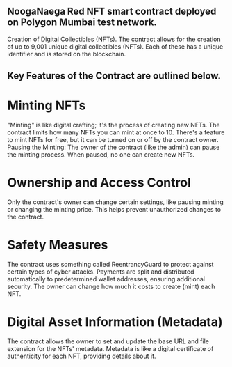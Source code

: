 ## NoogaNaega Red NFT smart contract deployed on Polygon Mumbai test network.
Creation of Digital Collectibles (NFTs). The contract allows for the creation of up to 9,001 unique digital collectibles (NFTs). Each of these has a unique identifier and is stored on the blockchain.

## Key Features of the Contract are outlined below.
# Minting NFTs
"Minting" is like digital crafting; it's the process of creating new NFTs.
The contract limits how many NFTs you can mint at once to 10.
There's a feature to mint NFTs for free, but it can be turned on or off by the contract owner.
Pausing the Minting: The owner of the contract (like the admin) can pause the minting process. When paused, no one can create new NFTs.

# Ownership and Access Control
Only the contract's owner can change certain settings, like pausing minting or changing the minting price. 
This helps prevent unauthorized changes to the contract.

# Safety Measures
The contract uses something called ReentrancyGuard to protect against certain types of cyber attacks.
Payments are split and distributed automatically to predetermined wallet addresses, ensuring additional security.
The owner can change how much it costs to create (mint) each NFT.

# Digital Asset Information (Metadata)
The contract allows the owner to set and update the base URL and file extension for the NFTs' metadata.
Metadata is like a digital certificate of authenticity for each NFT, providing details about it.

